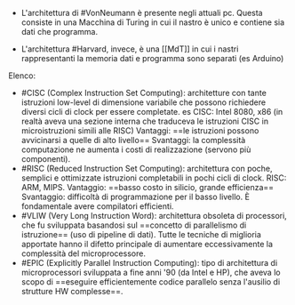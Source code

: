 - L'architettura di #VonNeumann è presente negli attuali pc. Questa consiste in una Macchina di Turing in cui il nastro è unico e contiene sia dati che programma.  

- L'architettura #Harvard, invece, è una [[MdT]] in cui i nastri rappresentanti la memoria dati e programma sono separati (es Arduino)

Elenco:
* #CISC (Complex Instruction Set Computing): architetture con tante istruzioni low-level di dimensione variabile che possono richiedere diversi cicli di clock per essere completate.  es CISC: Intel 8080, x86 (in realtà aveva una sezione interna che traduceva le istruzioni CISC in microistruzioni simili alle RISC)
 Vantaggi: ==le istruzioni possono avvicinarsi a quelle di alto livello==
 Svantaggi: la complessità computazione ne aumenta i costi di realizzazione (servono più componenti).
* #RISC (Reduced Instruction Set Computing): architettura con poche, semplici e ottimizzate istruzioni completabili in pochi cicli di clock.  RISC: ARM, MIPS.
 Vantaggio: ==basso costo in silicio, grande efficienza==
 Svantaggio: difficoltà di programmazione per il basso livello. È fondamentale avere compilatori efficienti.
* #VLIW (Very Long Instruction Word): architettura obsoleta di processori, che fu sviluppata basandosi sul ==concetto di parallelismo di istruzione== (uso di pipeline di dati). Tutte le tecniche di miglioria apportate hanno il difetto principale di aumentare eccessivamente la complessità del microprocessore.
* #EPIC (Explicitly Parallel Instruction Computing): tipo di architettura di microprocessori sviluppata a fine anni '90 (da Intel e HP), che aveva lo scopo di ==eseguire efficientemente codice parallelo senza l'ausilio di strutture HW complesse==.